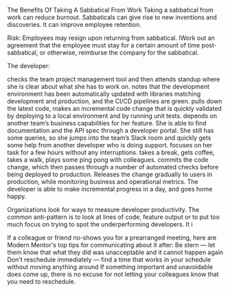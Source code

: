The Benefits Of Taking A Sabbatical From Work
Taking a sabbatical from work can reduce burnout. Sabbaticals can give rise to new inventions and discoveries. It can improve employee retention.

Risk: Employees may resign upon returning from sabbatical. IWork out an agreement that the employee must stay for a certain amount of time post-sabbatical, or otherwise, reimburse the company for the sabbatical.


The developer:

checks the team project management tool and then attends standup where she is clear about what she has to work on.
notes that the development environment has been automatically updated with libraries matching development and production, and the CI/CD pipelines are green.
pulls down the latest code, makes an incremental code change that is quickly validated by deploying to a local environment and by running unit tests.
depends on another team’s business capabilities for her feature. She is able to find documentation and the API spec through a developer portal. She still has some queries, so she jumps into the team’s Slack room and quickly gets some help from another developer who is doing support.
focuses on her task for a few hours without any interruptions.
takes a break, gets coffee, takes a walk, plays some ping pong with colleagues.
commits the code change, which then passes through a number of automated checks before being deployed to production. Releases the change gradually to users in production, while monitoring business and operational metrics.
The developer is able to make incremental progress in a day, and goes home happy.


Organizations look for ways to measure developer productivity. The common anti-pattern is to look at lines of code, feature output or to put too much focus on trying to spot the underperforming developers. It i

If a colleague or friend no-shows you for a prearranged meeting, here are Modern Mentor's top tips for communicating about it after:
Be stern — let them know that what they did was unacceptable and it cannot happen again
Don't reschedule immediately — find a time that works in your schedule without moving anything around
If something important and unavoidable does come up, there is no excuse for not letting your colleagues know that you need to reschedule. 